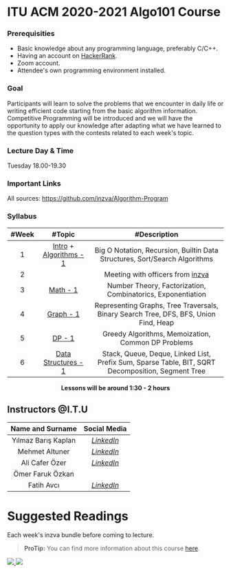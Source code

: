 
# ITU ACM 2020-2021 Algo101 Course

### Prerequisities
 - Basic knowledge about any programming language, preferably C/C++.
 - Having an account on [HackerRank](https://www.hackerrank.com/).
 - Zoom account.
 - Attendee's own programming environment installed.

### Goal

Participants will learn to solve the problems that we encounter in daily life or writing efficient code starting from the basic algorithm information. Competitive Programming will be introduced and we will have the opportunity to apply our knowledge after adapting what we have learned to the question types with the contests related to each week's topic.

### Lecture Day & Time

Tuesday 18.00-19.30

### Important Links

All sources: https://github.com/inzva/Algorithm-Program

### Syllabus

|  #Week |  #Topic  | #Description  |
| :------------: | :------------: | :------------: |
| 1 | [Intro](https://github.com/inzva/Algorithm-Program/tree/master/bundles/01-intro) + [Algorithms - 1](https://github.com/inzva/Algorithm-Program/tree/master/bundles/02-algorithms-1) | Big O Notation, Recursion, Builtin Data Structures, Sort/Search Algorithms  |
| 2  |  | Meeting with officers from [inzva](https://inzva.com/)  |
| 3  | [Math - 1](https://github.com/inzva/Algorithm-Program/tree/master/bundles/03-math-1)  | Number Theory, Factorization, Combinatorics, Exponentiation  |
| 4  | [Graph - 1](https://github.com/inzva/Algorithm-Program/tree/master/bundles/04-graph-1)  | Representing Graphs, Tree Traversals, Binary Search Tree, DFS, BFS, Union Find, Heap  |
| 5 | [DP - 1](https://github.com/inzva/Algorithm-Program/tree/master/bundles/05-dp-1)| Greedy Algorithms, Memoization, Common DP Problems |  
| 6 | [Data Structures - 1](https://github.com/inzva/Algorithm-Program/tree/master/bundles/06-data-structures-1)| Stack, Queue, Deque, Linked List, Prefix Sum, Sparse Table, BIT, SQRT Decomposition, Segment Tree |  

<p align="center"><b>Lessons will be around 1:30 - 2 hours</b></p>

## Instructors @I.T.U

| Name and Surname | Social Media |
|:--:|:--:|
| Yılmaz Barış Kaplan | [*LinkedIn*](https://www.linkedin.com/in/kaplanbar/) |
| Mehmet Altuner | [*LinkedIn*](https://www.linkedin.com/in/mehmet-altuner/) |
| Ali Cafer Özer | [*LinkedIn*](https://www.linkedin.com/in/ali-cafer-%C3%B6zer-859063147/) |
| Ömer Faruk Özkan |  |
| Fatih Avcı | [*LinkedIn*](https://www.linkedin.com/in/avcifatih/) |


# Suggested Readings

Each week's inzva bundle before coming to lecture.

> **ProTip:** You can find more information about this course [here](https://github.com/inzva/Algorithm-Program).

<p align="left">
 <a href="//ituacm.com" target="_blank">
    <img src="https://ituacm.com/wp-content/uploads/2017/08/itu-logo.png">
  </a>
  <a href="https://inzva.com/" target="_blank">
    <img src="https://avatars0.githubusercontent.com/u/26366279?s=200&v=4">
  </a>
</p>
